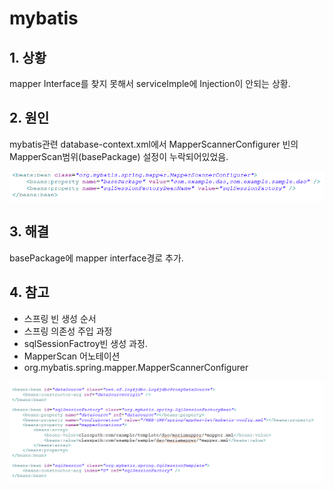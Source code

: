# mybatis

## 1. 상황
mapper Interface를 찾지 못해서 serviceImple에 Injection이 안되는 상황.<br/>


## 2. 원인
mybatis관련 database-context.xml에서  MapperScannerConfigurer 빈의 MapperScan범위(basePackage) 설정이 누락되어있었음.

![](/resource/img/dwyt0603_1.png)


## 3. 해결
basePackage에 mapper interface경로 추가.  



## 4. 참고
- 스프링 빈 생성 순서
- 스프링 의존성 주입 과정
- sqlSessionFactroy빈 생성 과정.
- MapperScan 어노테이션
- org.mybatis.spring.mapper.MapperScannerConfigurer

![](/resource/img/dwyt0603_2.png)